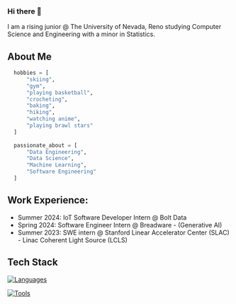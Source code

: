 ### Hi there 👋
I am a rising junior @ The University of Nevada, Reno studying Computer Science and Engineering with a minor in Statistics.

## About Me
```py
  hobbies = [
      "skiing",
      "gym",
      "playing basketball",
      "crocheting",
      "baking",
      "hiking",
      "watching anime",
      "playing brawl stars"
  ]
  
  passionate_about = [
      "Data Engineering",
      "Data Science",
      "Machine Learning",
      "Software Engineering"
  ]
```
## Work Experience:
- Summer 2024: IoT Software Developer Intern @ Bolt Data
- Spring 2024: Software Engineer Intern @ Breadware - (Generative AI)
- Summer 2023: SWE intern @ Stanford Linear Accelerator Center (SLAC) - Linac Coherent Light Source (LCLS)

## Tech Stack
[![Languages](https://skillicons.dev/icons?i=python,cpp,c,r,js&theme=light)](https://skillicons.dev)

[![Tools](https://skillicons.dev/icons?i=kafka,aws,docker,mysql,nextjs,flask&theme=light)](https://skillicons.dev)

<!--
**joshmatni/joshmatni** is a ✨ _special_ ✨ repository because its `README.md` (this file) appears on your GitHub profile.

Here are some ideas to get you started:

- 🔭 I’m currently working on ...
- 🌱 I’m currently learning ...m
- 👯 I’m looking to collaborate on ...
- 🤔 I’m looking for help with ...
- 💬 Ask me about ...
- 📫 How to reach me: ...
- 😄 Pronouns: ...
- ⚡ Fun fact: ...
-->
